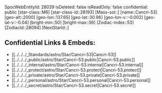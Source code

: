 ﻿---
location: [30.96,-137.65,2000]
type: Star
tags:
- astro/Star

---
SpocWebEntityId: 28039
isDeleted: false
isReadOnly: false
confidential: public
[star-class::M6]
[star-class-id::28193]
[Mass-sol::]
[name::Cancri-53]
[geo-alt::2000]
[geo-lon::137.65]
[geo-lat::30.96]
[geo-lon-v::-0.002]
[geo-lat-v::-0.04]
[bright-min::50]
[bright-max::56]
[Zodiac-index::53]
[ZodiacId::28094]
[NextStarId::]



## Confidential Links & Embeds: 
- [[../../../_Standards/astro/Star/Cancri-53|Cancri-53]] 
- [[../../../_public/astro/Star/Cancri-53.public|Cancri-53.public]] 
- [[../../../_internal/astro/Star/Cancri-53.internal|Cancri-53.internal]] 
- [[../../../_protect/astro/Star/Cancri-53.protect|Cancri-53.protect]] 
- [[../../../_private/astro/Star/Cancri-53.private|Cancri-53.private]] 
- [[../../../_personal/astro/Star/Cancri-53.personal|Cancri-53.personal]] 
- [[../../../_secret/astro/Star/Cancri-53.secret|Cancri-53.secret]]

